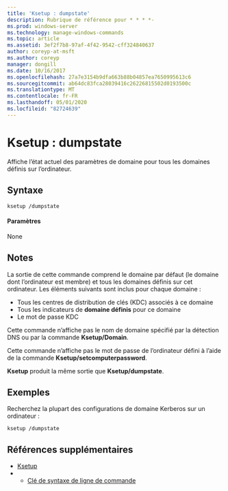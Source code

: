 ```yaml
---
title: 'Ksetup : dumpstate'
description: Rubrique de référence pour * * * *-
ms.prod: windows-server
ms.technology: manage-windows-commands
ms.topic: article
ms.assetid: 3ef2f7b8-97af-4f42-9542-cff324840637
author: coreyp-at-msft
ms.author: coreyp
manager: dongill
ms.date: 10/16/2017
ms.openlocfilehash: 27a7e3154b9dfa663b88b04857ea7650995613c6
ms.sourcegitcommit: ab64dc83fca28039416c26226815502d0193500c
ms.translationtype: MT
ms.contentlocale: fr-FR
ms.lasthandoff: 05/01/2020
ms.locfileid: "82724639"
---
```

# <a name="ksetupdumpstate"></a>Ksetup : dumpstate



Affiche l’état actuel des paramètres de domaine pour tous les domaines définis sur l’ordinateur.

## <a name="syntax"></a>Syntaxe

```
ksetup /dumpstate
```

#### <a name="parameters"></a>Paramètres

None

## <a name="remarks"></a>Notes 

La sortie de cette commande comprend le domaine par défaut (le domaine dont l’ordinateur est membre) et tous les domaines définis sur cet ordinateur. Les éléments suivants sont inclus pour chaque domaine :
-   Tous les centres de distribution de clés (KDC) associés à ce domaine
-   Tous les indicateurs de **domaine définis** pour ce domaine
-   Le mot de passe KDC

Cette commande n’affiche pas le nom de domaine spécifié par la détection DNS ou par la commande **Ksetup/Domain**.

Cette commande n’affiche pas le mot de passe de l’ordinateur défini à l’aide de la commande **Ksetup/setcomputerpassword**.

**Ksetup** produit la même sortie que **Ksetup/dumpstate**.

## <a name="examples"></a>Exemples

Recherchez la plupart des configurations de domaine Kerberos sur un ordinateur :
```
ksetup /dumpstate
```

## <a name="additional-references"></a>Références supplémentaires

-   [Ksetup](ksetup.md)
-   - [Clé de syntaxe de ligne de commande](command-line-syntax-key.md)